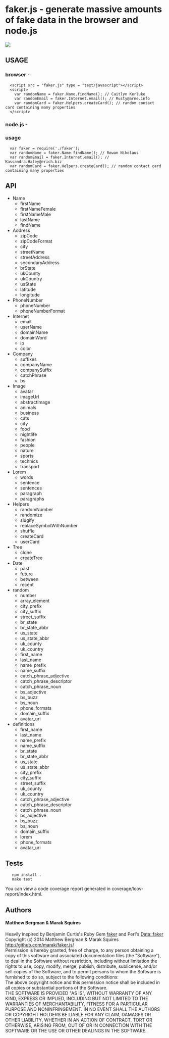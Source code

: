 # faker.js - generate massive amounts of fake data in the browser and node.js
<img src = "http://imgur.com/KiinQ.png" border = "0">

## USAGE
### browser -
      <script src = "faker.js" type = "text/javascript"></script>
      <script>
        var randomName = faker.Name.findName(); // Caitlyn Kerluke
        var randomEmail = faker.Internet.email(); // Rusty@arne.info
        var randomCard = faker.Helpers.createCard(); // random contact card containing many properties
      </script>
### node.js -
### usage
      var faker = require('./faker');
      var randomName = faker.Name.findName(); // Rowan Nikolaus
      var randomEmail = faker.Internet.email(); // Kassandra.Haley@erich.biz
      var randomCard = faker.Helpers.createCard(); // random contact card containing many properties
## API
<ul><li>Name<ul><li>firstName</li><li>firstNameFemale</li><li>firstNameMale</li><li>lastName</li><li>findName</li></ul></li><li>Address<ul><li>zipCode</li><li>zipCodeFormat</li><li>city</li><li>streetName</li><li>streetAddress</li><li>secondaryAddress</li><li>brState</li><li>ukCounty</li><li>ukCountry</li><li>usState</li><li>latitude</li><li>longitude</li></ul></li><li>PhoneNumber<ul><li>phoneNumber</li><li>phoneNumberFormat</li></ul></li><li>Internet<ul><li>email</li><li>userName</li><li>domainName</li><li>domainWord</li><li>ip</li><li>color</li></ul></li><li>Company<ul><li>suffixes</li><li>companyName</li><li>companySuffix</li><li>catchPhrase</li><li>bs</li></ul></li><li>Image<ul><li>avatar</li><li>imageUrl</li><li>abstractImage</li><li>animals</li><li>business</li><li>cats</li><li>city</li><li>food</li><li>nightlife</li><li>fashion</li><li>people</li><li>nature</li><li>sports</li><li>technics</li><li>transport</li></ul></li><li>Lorem<ul><li>words</li><li>sentence</li><li>sentences</li><li>paragraph</li><li>paragraphs</li></ul></li><li>Helpers<ul><li>randomNumber</li><li>randomize</li><li>slugify</li><li>replaceSymbolWithNumber</li><li>shuffle</li><li>createCard</li><li>userCard</li></ul></li><li>Tree<ul><li>clone</li><li>createTree</li></ul></li><li>Date<ul><li>past</li><li>future</li><li>between</li><li>recent</li></ul></li><li>random<ul><li>number</li><li>array_element</li><li>city_prefix</li><li>city_suffix</li><li>street_suffix</li><li>br_state</li><li>br_state_abbr</li><li>us_state</li><li>us_state_abbr</li><li>uk_county</li><li>uk_country</li><li>first_name</li><li>last_name</li><li>name_prefix</li><li>name_suffix</li><li>catch_phrase_adjective</li><li>catch_phrase_descriptor</li><li>catch_phrase_noun</li><li>bs_adjective</li><li>bs_buzz</li><li>bs_noun</li><li>phone_formats</li><li>domain_suffix</li><li>avatar_uri</li></ul></li><li>definitions<ul><li>first_name</li><li>last_name</li><li>name_prefix</li><li>name_suffix</li><li>br_state</li><li>br_state_abbr</li><li>us_state</li><li>us_state_abbr</li><li>city_prefix</li><li>city_suffix</li><li>street_suffix</li><li>uk_county</li><li>uk_country</li><li>catch_phrase_adjective</li><li>catch_phrase_descriptor</li><li>catch_phrase_noun</li><li>bs_adjective</li><li>bs_buzz</li><li>bs_noun</li><li>domain_suffix</li><li>lorem</li><li>phone_formats</li><li>avatar_uri</li></ul></li></ul>

## Tests
       npm install .
       make test
You can view a code coverage report generated in coverage/lcov-report/index.html.
## Authors
#### Matthew Bergman & Marak Squires
Heavily inspired by Benjamin Curtis's Ruby Gem [faker](http://faker.rubyforge.org/) and Perl's [Data::faker](http://search.cpan.org/~jasonk/Data-faker-0.07/lib/Data/faker.pm)
<br/>
Copyright (c) 2014 Matthew Bergman & Marak Squires http://github.com/marak/faker.js/
<br/>
Permission is hereby granted, free of charge, to any person obtaining
a copy of this software and associated documentation files (the
"Software"), to deal in the Software without restriction, including
without limitation the rights to use, copy, modify, merge, publish,
distribute, sublicense, and/or sell copies of the Software, and to
permit persons to whom the Software is furnished to do so, subject to
the following conditions:
<br/>
The above copyright notice and this permission notice shall be
included in all copies or substantial portions of the Software.
<br/>
THE SOFTWARE IS PROVIDED "AS IS", WITHOUT WARRANTY OF ANY KIND,
EXPRESS OR IMPLIED, INCLUDING BUT NOT LIMITED TO THE WARRANTIES OF
MERCHANTABILITY, FITNESS FOR A PARTICULAR PURPOSE AND
NONINFRINGEMENT. IN NO EVENT SHALL THE AUTHORS OR COPYRIGHT HOLDERS BE
LIABLE FOR ANY CLAIM, DAMAGES OR OTHER LIABILITY, WHETHER IN AN ACTION
OF CONTRACT, TORT OR OTHERWISE, ARISING FROM, OUT OF OR IN CONNECTION
WITH THE SOFTWARE OR THE USE OR OTHER DEALINGS IN THE SOFTWARE.